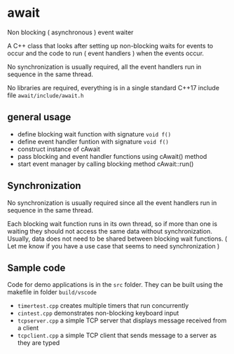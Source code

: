 # await
 
Non blocking ( asynchronous ) event waiter

A C++ class that looks after setting up non-blocking waits for events to occur and the code to run ( event handlers ) when the events occur.

No synchronization is usually required, all the event handlers run in sequence in the same thread.

No libraries are required, everything is in a single standard C++17 include file `await/include/await.h`

## general usage

 - define blocking wait function with signature `void f()`
 - define event handler funtion with signature `void f()`
 - construct instance of cAwait
 - pass blocking and event handler functions using cAwait() method
 - start event manager by calling blocking method cAwait::run()

## Synchronization

No synchronization is usually required since all the event handlers run in sequence in the same thread.

Each blocking wait function runs in its own thread, so if more than one is waiting they should not access the same data without synchronization.  Usually, data does not need to be shared between blocking wait functions.  ( Let me know if you have a use case that seems to need synchronization )

## Sample code

Code for demo applications is in the `src` folder.  They can be built using the makefile in folder `build/vscode`

 - `timertest.cpp` creates multiple timers that run concurrently
 - `cintest.cpp` demonstrates non-blocking keyboard input
 - `tcpserver.cpp` a simple TCP server that displays message received from a client
 - `tcpclient.cpp` a simple TCP client that sends message to a server as they are typed

